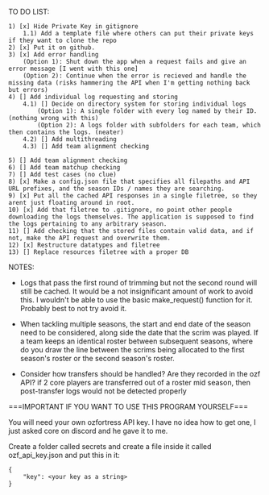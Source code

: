 TO DO LIST:

    1) [x] Hide Private Key in gitignore
        1.1) Add a template file where others can put their private keys if they want to clone the repo
    2) [x] Put it on github.
    3) [x] Add error handling
        (Option 1): Shut down the app when a request fails and give an error message [I went with this one]
        (Option 2): Continue when the error is recieved and handle the missing data (risks hammering the API when I'm getting nothing back but errors)
    4) [] Add individual log requesting and storing
        4.1) [] Decide on directory system for storing individual logs
            (Option 1): A single folder with every log named by their ID.   (nothing wrong with this)
            (Option 2): A logs folder with subfolders for each team, which then contains the logs. (neater)
        4.2) [] Add multithreading
        4.3) [] Add team alignment checking
        
    5) [] Add team alignment checking
    6) [] Add team matchup checking
    7) [] Add test cases (no clue)
    8) [x] Make a config.json file that specifies all filepaths and API URL prefixes, and the season IDs / names they are searching.
    9) [x] Put all the cached API responses in a single filetree, so they arent just floating around in root.
    10) [x] Add that filetree to .gitignore, no point other people downloading the logs themselves. The application is supposed to find the logs pertaining to any arbitrary season.
    11) [] Add checking that the stored files contain valid data, and if not, make the API request and overwrite them.
    12) [x] Restructure datatypes and filetree
    13) [] Replace resources filetree with a proper DB

NOTES: 

- Logs that pass the first round of trimming but not the second round will still be cached. It would be a not insignificant amount of work to avoid this. I wouldn't be able to use the basic make_request() function for it. Probably best to not try avoid it.

- When tackling multiple seasons, the start and end date of the season need to be considered, along side the date that the scrim was played. If a team keeps an identical roster between subsequent seasons, where do you draw the line between the scrims being allocated to the first season's roster or the second season's roster.

- Consider how transfers should be handled? Are they recorded in the ozf API? if 2 core players are transferred out of a roster mid season, then post-transfer logs would not be detected properly

===IMPORTANT IF YOU WANT TO USE THIS PROGRAM YOURSELF===

You will need your own ozfortress API key. I have no idea how to get one, I just asked core on discord and he gave it to me. 

Create a folder called secrets and create a file inside it called ozf_api_key.json and put this in it:
```
{
    "key": <your key as a string>
}
```